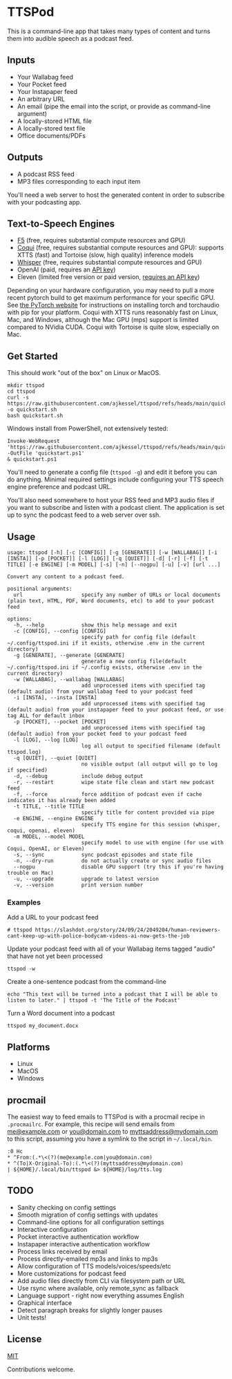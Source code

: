 # TTSPod

This is a command-line app that takes many types of content and turns them into audible speech as a podcast feed.

## Inputs 

* Your Wallabag feed
* Your Pocket feed
* Your Instapaper feed 
* An arbitrary URL
* An email (pipe the email into the script, or provide as command-line argument)
* A locally-stored HTML file
* A locally-stored text file
* Office documents/PDFs 

## Outputs

* A podcast RSS feed
* MP3 files corresponding to each input item

You'll need a web server to host the generated content in order to subscribe with your podcasting app.

## Text-to-Speech Engines

* [F5](https://github.com/SWivid/F5-TTS) (free, requires substantial compute resources and GPU)
* [Coqui](https://github.com/coqui-ai/TTS) (free, requires substantial compute resources and GPU): supports XTTS (fast) and Tortoise (slow, high quality) inference models
* [Whisper](https://github.com/collabora/WhisperSpeech) (free, requires substantial compute resources and GPU)
* OpenAI (paid, requires an [API key](https://platform.openai.com/api-keys))
* Eleven (limited free version or paid version, [requires an API key](https://elevenlabs.io/docs/api-reference/getting-started))

Depending on your hardware configuration, you may need to pull a more recent pytorch build to get maximum performance for your specific GPU. See [the PyTorch website](https://pytorch.org/get-started/locally/) for instructions on installing torch and torchaudio with pip for your platform. Coqui with XTTS runs reasonably fast on Linux, Mac, and Windows, although the Mac GPU (mps) support is limited compared to NVidia CUDA. Coqui with Tortoise is quite slow, especially on Mac.

## Get Started
This should work "out of the box" on Linux or MacOS.
```
mkdir ttspod
cd ttspod
curl -s https://raw.githubusercontent.com/ajkessel/ttspod/refs/heads/main/quickstart.sh -o quickstart.sh
bash quickstart.sh
```
Windows install from PowerShell, not extensively tested:
```
Invoke-WebRequest 'https://raw.githubusercontent.com/ajkessel/ttspod/refs/heads/main/quickstart.ps1' -OutFile 'quickstart.ps1'
& quickstart.ps1
```

You'll need to generate a config file (`ttspod -g`) and edit it before you can do anything. Minimal required settings include configuring your TTS speech engine preference and podcast URL.

You'll also need somewhere to host your RSS feed and MP3 audio files if you want to subscribe and listen with a podcast client. The application is set up to sync the podcast feed to a web server over ssh.

## Usage
```
usage: ttspod [-h] [-c [CONFIG]] [-g [GENERATE]] [-w [WALLABAG]] [-i [INSTA]] [-p [POCKET]] [-l [LOG]] [-q [QUIET]] [-d] [-r] [-f] [-t TITLE] [-e ENGINE] [-m MODEL] [-s] [-n] [--nogpu] [-u] [-v] [url ...]

Convert any content to a podcast feed.

positional arguments:
  url                   specify any number of URLs or local documents (plain text, HTML, PDF, Word documents, etc) to add to your podcast feed

options:
  -h, --help            show this help message and exit
  -c [CONFIG], --config [CONFIG]
                        specify path for config file (default ~/.config/ttspod.ini if it exists, otherwise .env in the current directory)
  -g [GENERATE], --generate [GENERATE]
                        generate a new config file(default ~/.config/ttspod.ini if ~/.config exists, otherwise .env in the current directory)
  -w [WALLABAG], --wallabag [WALLABAG]
                        add unprocessed items with specified tag (default audio) from your wallabag feed to your podcast feed
  -i [INSTA], --insta [INSTA]
                        add unprocessed items with specified tag (default audio) from your instapaper feed to your podcast feed, or use tag ALL for default inbox
  -p [POCKET], --pocket [POCKET]
                        add unprocessed items with specified tag (default audio) from your pocket feed to your podcast feed
  -l [LOG], --log [LOG]
                        log all output to specified filename (default ttspod.log)
  -q [QUIET], --quiet [QUIET]
                        no visible output (all output will go to log if specified)
  -d, --debug           include debug output
  -r, --restart         wipe state file clean and start new podcast feed
  -f, --force           force addition of podcast even if cache indicates it has already been added
  -t TITLE, --title TITLE
                        specify title for content provided via pipe
  -e ENGINE, --engine ENGINE
                        specify TTS engine for this session (whisper, coqui, openai, eleven)
  -m MODEL, --model MODEL
                        specify model to use with engine (for use with Coqui, OpenAI, or Eleven)
  -s, --sync            sync podcast episodes and state file
  -n, --dry-run         do not actually create or sync audio files
  --nogpu               disable GPU support (try this if you're having trouble on Mac)
  -u, --upgrade         upgrade to latest version
  -v, --version         print version number
```
### Examples
Add a URL to your podcast feed
```
# ttspod https://slashdot.org/story/24/09/24/2049204/human-reviewers-cant-keep-up-with-police-bodycam-videos-ai-now-gets-the-job
```
Update your podcast feed with all of your Wallabag items tagged "audio" that have not yet been processed
```
ttspod -w
```
Create a one-sentence podcast from the command-line
```
echo "This text will be turned into a podcast that I will be able to listen to later." | ttspod -t 'The Title of the Podcast'
```
Turn a Word document into a podcast 
```
ttspod my_document.docx
```

## Platforms
* Linux
* MacOS
* Windows

## procmail
The easiest way to feed emails to TTSPod is with a procmail recipe in `.procmailrc`. For example, this recipe will send emails from me@example.com or you@domain.com to myttsaddress@mydomain.com to this script, assuming you have a symlink to the script in `~/.local/bin`.
```
:0 Hc
* ^From:(.*\<(?)(me@example.com|you@domain.com)
* ^(To|X-Original-To):(.*\<(?)(myttsaddress@mydomain.com)
| ${HOME}/.local/bin/ttspod &> ${HOME}/log/tts.log 
```

## TODO
* Sanity checking on config settings
* Smooth migration of config settings with updates
* Command-line options for all configuration settings
* Interactive configuration
* Pocket interactive authentication workflow
* Instapaper interactive authentication workflow
* Process links received by email
* Process directly-emailed mp3s and links to mp3s
* Allow configuration of TTS models/voices/speeds/etc
* More customizations for podcast feed
* Add audio files directly from CLI via filesystem path or URL
* Use rsync where available, only remote_sync as fallback
* Language support - right now everything assumes English
* Graphical interface
* Detect paragraph breaks for slightly longer pauses
* Unit tests!

## License
[MIT](LICENSE)

Contributions welcome.
